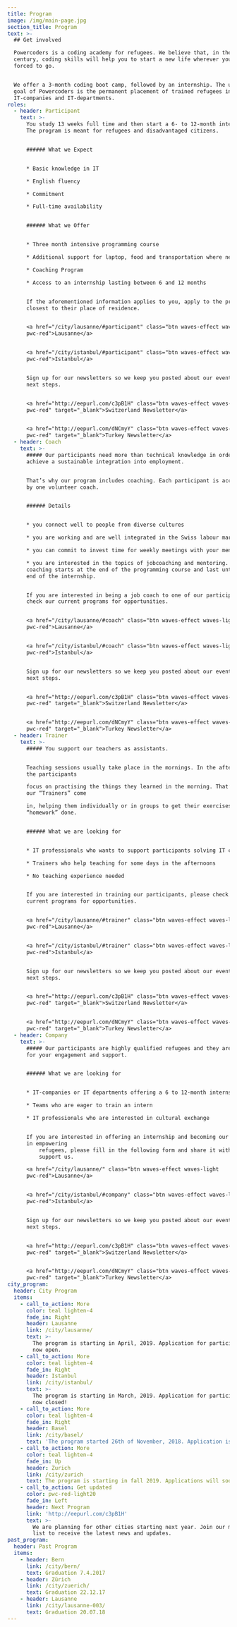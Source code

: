 ```yaml
---
title: Program
image: /img/main-page.jpg
section_title: Program
text: >-
  ## Get involved

  Powercoders is a coding academy for refugees. We believe that, in the 21st
  century, coding skills will help you to start a new life wherever you are
  forced to go.


  We offer a 3-month coding boot camp, followed by an internship. The ultimate
  goal of Powercoders is the permanent placement of trained refugees in
  IT-companies and IT-departments.
roles:
  - header: Participant
    text: >-
      You study 13 weeks full time and then start a 6- to 12-month internship.
      The program is meant for refugees and disadvantaged citizens.


      ###### What we Expect


      * Basic knowledge in IT

      * English fluency

      * Commitment

      * Full-time availability


      ###### What we Offer


      * Three month intensive programming course

      * Additional support for laptop, food and transportation where needed

      * Coaching Program

      * Access to an internship lasting between 6 and 12 months


      If the aforementioned information applies to you, apply to the program
      closest to their place of residence.


      <a href="/city/lausanne/#participant" class="btn waves-effect waves-light
      pwc-red">Lausanne</a>


      <a href="/city/istanbul/#participant" class="btn waves-effect waves-light
      pwc-red">Istanbul</a>


      Sign up for our newsletters so we keep you posted about our events and
      next steps.


      <a href="http://eepurl.com/c3pB1H" class="btn waves-effect waves-light
      pwc-red" target="_blank">Switzerland Newsletter</a>


      <a href="http://eepurl.com/dNCmyY" class="btn waves-effect waves-light
      pwc-red" target="_blank">Turkey Newsletter</a>
  - header: Coach
    text: >-
      ##### Our participants need more than technical knowledge in order to
      achieve a sustainable integration into employment.


      That’s why our program includes coaching. Each participant is accompanied
      by one volunteer coach.


      ###### Details


      * you connect well to people from diverse cultures

      * you are working and are well integrated in the Swiss labour market

      * you can commit to invest time for weekly meetings with your mentee

      * you are interested in the topics of jobcoaching and mentoring. The
      coaching starts at the end of the programming course and last until the
      end of the internship.


      If you are interested in being a job coach to one of our participants,
      check our current programs for opportunities.


      <a href="/city/lausanne/#coach" class="btn waves-effect waves-light
      pwc-red">Lausanne</a>


      <a href="/city/istanbul/#coach" class="btn waves-effect waves-light
      pwc-red">Istanbul</a>


      Sign up for our newsletters so we keep you posted about our events and
      next steps.


      <a href="http://eepurl.com/c3pB1H" class="btn waves-effect waves-light
      pwc-red" target="_blank">Switzerland Newsletter</a>


      <a href="http://eepurl.com/dNCmyY" class="btn waves-effect waves-light
      pwc-red" target="_blank">Turkey Newsletter</a>
  - header: Trainer
    text: >-
      ##### You support our teachers as assistants.


      Teaching sessions usually take place in the mornings. In the afternoons,
      the participants

      focus on practising the things they learned in the morning. That’s where
      our “Trainers” come

      in, helping them individually or in groups to get their exercises and
      “homework” done.


      ###### What we are looking for


      * IT professionals who wants to support participants solving IT challenges

      * Trainers who help teaching for some days in the afternoons

      * No teaching experience needed


      If you are interested in training our participants, please check our
      current programs for opportunities.


      <a href="/city/lausanne/#trainer" class="btn waves-effect waves-light
      pwc-red">Lausanne</a>


      <a href="/city/istanbul/#trainer" class="btn waves-effect waves-light
      pwc-red">Istanbul</a>


      Sign up for our newsletters so we keep you posted about our events and
      next steps.


      <a href="http://eepurl.com/c3pB1H" class="btn waves-effect waves-light
      pwc-red" target="_blank">Switzerland Newsletter</a>


      <a href="http://eepurl.com/dNCmyY" class="btn waves-effect waves-light
      pwc-red" target="_blank">Turkey Newsletter</a>
  - header: Company
    text: >-
      ##### Our participants are highly qualified refugees and they are looking
      for your engagement and support.


      ###### What we are looking for


      * IT-companies or IT departments offering a 6 to 12-month internship

      * Teams who are eager to train an intern

      * IT professionals who are interested in cultural exchange


      If you are interested in offering an internship and becoming our partner
      in empowering
          refugees, please fill in the following form and share it with other companies who can
          support us.

      <a href="/city/lausanne/" class="btn waves-effect waves-light
      pwc-red">Lausanne</a>


      <a href="/city/istanbul/#company" class="btn waves-effect waves-light
      pwc-red">Istanbul</a>


      Sign up for our newsletters so we keep you posted about our events and
      next steps.


      <a href="http://eepurl.com/c3pB1H" class="btn waves-effect waves-light
      pwc-red" target="_blank">Switzerland Newsletter</a>


      <a href="http://eepurl.com/dNCmyY" class="btn waves-effect waves-light
      pwc-red" target="_blank">Turkey Newsletter</a>
city_program:
  header: City Program
  items:
    - call_to_action: More
      color: teal lighten-4
      fade_in: Right
      header: Lausanne
      link: /city/lausanne/
      text: >-
        The program is starting in April, 2019. Application for participants is
        now open.
    - call_to_action: More
      color: teal lighten-4
      fade_in: Right
      header: Istanbul
      link: /city/istanbul/
      text: >-
        The program is starting in March, 2019. Application for participants is
        now closed!
    - call_to_action: More
      color: teal lighten-4
      fade_in: Right
      header: Basel
      link: /city/basel/
      text: 'The program started 26th of November, 2018. Application is closed.'
    - call_to_action: More
      color: teal lighten-4
      fade_in: Up
      header: Zurich
      link: /city/zurich
      text: The program is starting in fall 2019. Applications will soon be open.
    - call_to_action: Get updated
      color: pwc-red-light20
      fade_in: Left
      header: Next Program
      link: 'http://eepurl.com/c3pB1H'
      text: >-
        We are planning for other cities starting next year. Join our mailing
        list to receive the latest news and updates.
past_program:
  header: Past Program
  items:
    - header: Bern
      link: /city/bern/
      text: Graduation 7.4.2017
    - header: Zürich
      link: /city/zuerich/
      text: Graduation 22.12.17
    - header: Lausanne
      link: /city/lausanne-003/
      text: Graduation 20.07.18
---
```


